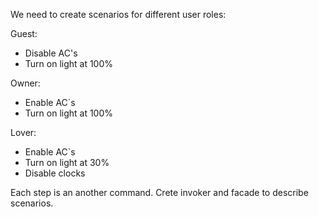 We need to create scenarios for different user roles:

Guest:
- Disable AC's
- Turn on light at 100%

Owner:
- Enable AC`s
- Turn on light at 100%

Lover:
- Enable AC`s
- Turn on light at 30%
- Disable clocks

Each step is an another command. Crete invoker and facade to describe scenarios.
